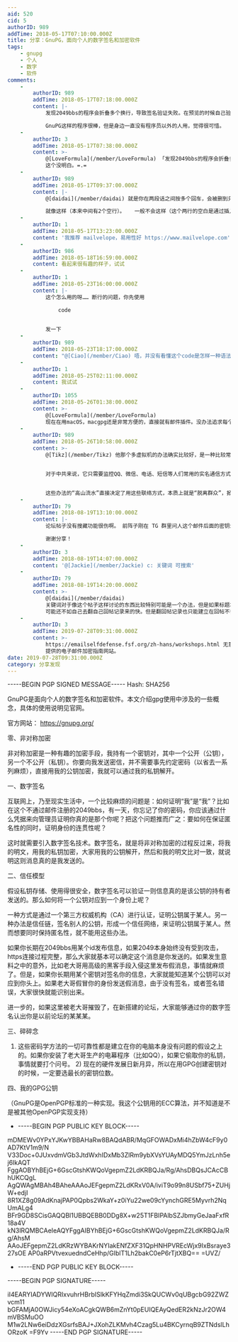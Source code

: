 ```yaml
---
aid: 520
cid: 5
authorID: 989
addTime: 2018-05-17T07:10:00.000Z
title: 分享：GnuPG，面向个人的数字签名和加密软件
tags:
    - gnupg
    - 个人
    - 数字
    - 软件
comments:
    -
        authorID: 989
        addTime: 2018-05-17T07:18:00.000Z
        content: |-
            发现2049bbs的程序会折叠多个换行，导致签名验证失败。在预览的时候自己验证一遍签名，应该就可以避免这个问题，这个帖子签名是好的。

            GnuPG这样的程序很棒，但是身边一直没有程序员以外的人用，觉得很可惜。
    -
        authorID: 3
        addTime: 2018-05-17T07:38:00.000Z
        content: >-
            @[LoveFormula](/member/LoveFormula) 「发现2049bbs的程序会折叠多个换行，导致签名验证失败。」
            这个没明白。=.=
    -
        authorID: 989
        addTime: 2018-05-17T09:37:00.000Z
        content: |-
            @[daidai](/member/daidai) 就是你在两段话之间按多个回车，会被删到只有1个。

            就像这样（本来中间有2个空行）。 ​ ​ 一般不会这样（这个两行的空白是通过插入零宽空格实现的）
    -
        authorID: 1
        addTime: 2018-05-17T13:23:00.000Z
        content: '我推荐 mailvelope，易用性好 https://www.mailvelope.com'
    -
        authorID: 986
        addTime: 2018-05-18T16:59:00.000Z
        content: 看起来很有趣的样子，试试
    -
        authorID: 1
        addTime: 2018-05-23T16:00:00.000Z
        content: |-
            这个怎么用的呀…… 断行的问题，你先使用

                code
                

            发一下
    -
        authorID: 989
        addTime: 2018-05-23T18:17:00.000Z
        content: "@[Ciao](/member/Ciao) 唔，并没有看懂这个code是怎样一种语法。至于GPG的使用，大概是这样的：\n\n一、生成自己的密钥对\n\n将GnuPG正确安装到系统中后，要先生成你自己的密钥对，执行命令：gpg --full-gen-key\n\n此时会让你选择key的密码类型（也可以选择用途），选择默认的RSA和RSA就可以了。 然后会问你密钥长度，现在硬件发展日行千里，所以选择最长的4096。 选择密钥对过期时间，一般选1年。 之后会问你姓名和邮件地址，实际上和真实的姓名和邮件地址没有关系，按你的需求填，比如我在这个论坛的key，姓名和邮件分别填的LoveFormula和LoveFormu[\\[email\_protected\\]](/cdn-cgi/l/email-protection)。如果要拿来加密邮件，就填真正的邮件地址。 最后确认，系统需要一点熵来生成密钥，可以看点电影或者开一把游戏什么的来加速熵的获取。\n\n导出自己的公钥，方便复制给别人：gpg --armor --export [\\[email\_protected\\]](/cdn-cgi/l/email-protection) 这里“--armor”的意思是产生以ascii码编码的输出，方便复制（否则就直接把二进制数据输出到终端了）。要看清楚，这里应该写着“BEGIN PGP PUBLIC KEY BLOCK”，而不是“BEGIN PGP PRIVATE KEY BLOCK”（“--export-secret-keys”的输出：导出私钥）\n\n下面是我的公钥，可以保存成一个名为key.asc的纯文本文件，方便等会儿实验：\n\n\\-----BEGIN PGP PUBLIC KEY BLOCK-----\n\nmDMEWv0YPxYJKwYBBAHaRw8BAQdABR/MqGFOWADxMi4hZbW4cF9y0AD7KtV1m9/N V33Doc+0JUxvdmVGb3JtdWxhIDxMb3ZlRm9ybXVsYUAyMDQ5YmJzLnh5ej6IkAQT FggAOBYhBEjG+6GscGtshKWQoVgepmZ2LdKRBQJa/Rg/AhsDBQsJCAcCBhUKCQgL AgQWAgMBAh4BAheAAAoJEFgepmZ2LdKRxV0A/iviT9o99n8USbf75+ZUHjW+edjI 8R1XZ8g09AdKnajPAP0Qpbs2WkaY+z0iYu22we09cYynchGRE5Myvrh2NqUmALg4 BFr9GD8SCisGAQQBl1UBBQEBB0DDg8X+w25T1FBIPAlbSZJbmyGeJaaFxfR18a4V kN3lRQMBCAeIeAQYFggAIBYhBEjG+6GscGtshKWQoVgepmZ2LdKRBQJa/Rg/AhsM AAoJEFgepmZ2LdKRzWYBAKrNYIakENfZXF31QpHNHPVREcWjx9IxBsraye327sOE AP0aRPVtvexuedndCeHhp/GIblT1Lh2bakC0eP6rTjtXBQ== =UVZ/ -----END PGP PUBLIC KEY BLOCK-----\n\n二、平常的使用\n\n导入朋友的公钥（key.asc是文件名）：gpg --import key.asc\n\n列出已导入的key：gpg --list-keys\n\n加密：gpg --armor --encrypt file.txt （会生成一个file.txt.asc文件，是加密后的信息） 在加密时，需要填入朋友的名字或邮件地址。\n\n数字签名：gpg --sign file.txt，以默认key进行签名，生成一个file.txt.gpg，包含原文件内容和签名（但是是二进制的，人类不可读） gpg --armor --sign file.txt，还是签名，这次保存为名为file.txt.asc的文本文件，但签名信息和文件内容还是绑在一起的，不可读。 gpg --clear-sign file.txt，签名，保存为名为file.txt.asc的文本文件，是本楼正文的签名方式，文字信息和数字签名信息分开，人类可读。一般电子邮件客户端的GnuPG插件就用这种签名方式。\n\n三、图形前端，邮件客户端的加密插件\n\n我一般用Linux。在Linux系统上，Thunderbird上有Enigmail插件，GNOME的Evolution自带GPG支持，KDE上有KGpg来管理公钥私钥，GNOME上有seahorse可以管理密钥对。\n\nWindows上，似乎可以用Gpg4win，是一整套工具，据说还支持Outlook https://www.gpg4win.org/index.html Windows作为政府和企业1984人民群众的有力工具，加密点日记什么的可以，防查水表就只能寄希望于微软没有应政府要求埋设后门（当然如果你把GPG和QQ，微信，搜狗拼音，360杀毒安装在一个操作系统里面，那就自求多福吧）\n\n至于苹果的系统，我从来没有用过，不清楚。不过既然有brew，那肯定是有gpg的。不过都既然都云上贵州了，那就呵呵一下。（不要试图用苹果的手机系统和电脑系统是两个东西以及你们的帐号不是中国帐号来狡辩）\n\n（世界险恶，我认为Linux上也可能有后门）"
    -
        authorID: 1
        addTime: 2018-05-25T02:11:00.000Z
        content: 我试试
    -
        authorID: 1055
        addTime: 2018-05-26T01:38:00.000Z
        content: >-
            @[LoveFormula](/member/LoveFormula)
            现在在用macOS，macgpg还是非常方便的，直接就有邮件插件。没办法追求每个人都完全避免所有后门，现在姑且是认为没有安装国产软件的windows和没有上云的macOS是能够个人意义上的使用GPG的。如果需要政治方面的使用，比较推荐的还是使用编程随想的多虚拟机。如果希望自己避免后门，很可能就需要使用经过自己裁剪审计的linux，相对而言是比较麻烦的。
    -
        authorID: 989
        addTime: 2018-05-26T10:58:00.000Z
        content: >-
            @[Tikz](/member/Tikz) 他那个多虚拟机的办法确实比较好，是一种比较常用的方法（似乎那个博客在这里挺有名的？）。


            对于中共来说，它只需要监控QQ、微信、电话、短信等人们常用的实名通信方式就可以了。至于GnuPG这些方法，虽然能够达到真正的安全，但是并不大众化：下载来的GnuPG里面并不带一份简单友好，一般人也能读懂的GnuPG“最佳实践”（听说正在写，什么时候写出来就不得而知了），即使有，现在的人也被新时代的互联网教育“不要去阅读大段文字”。


            这些办法的“高山流水”直接决定了用这些联络方式，本质上就是“脱离群众”，掀不起什么风浪。
    -
        authorID: 79
        addTime: 2018-08-19T13:10:00.000Z
        content: |-
            论坛帖子没有搜藏功能很伤啊。 前阵子刚在 TG 群里问人这个邮件后面的密钥怎么回事，今天论坛竟然有人发了。没有很看懂，想收藏了有空细看。

            谢谢分享！
    -
        authorID: 3
        addTime: 2018-08-19T14:07:00.000Z
        content: '@[Jackie](/member/Jackie) c: 关键词 可搜索'
    -
        authorID: 79
        addTime: 2018-08-19T14:20:00.000Z
        content: >-
            @[daidai](/member/daidai)
            关键词对于像这个帖子这样讨论的东西比较特别可能是一个办法，但是如果标题本身关键词比较常用，或者我根本就不记得标题叫什么的帖子就无力了啊。
            可能还不如自己去翻自己回帖记录来的快。但是翻回帖记录也只能建立在回帖不多的情况，等到论坛用了几年，翻回帖大概也不可能了。
    -
        authorID: 3
        addTime: 2019-07-28T09:31:00.000Z
        content: >-
            https://emailselfdefense.fsf.org/zh-hans/workshops.html 无意中搜到的 FSF
            提供的电子邮件加密指南网站。
date: 2019-07-28T09:31:00.000Z
category: 分享发现
---
```


\-----BEGIN PGP SIGNED MESSAGE----- Hash: SHA256

GnuPG是面向个人的数字签名和加密软件。本文介绍gpg使用中涉及的一些概念，具体的使用说明见官网。

官方网站： https://gnupg.org/

零、非对称加密

非对称加密是一种有趣的加密手段，我持有一个密钥对，其中一个公开（公钥），另一个不公开（私钥）。你要向我发送密信，并不需要事先约定密码（以省去一系列麻烦），直接用我的公钥加密，我就可以通过我的私钥解开。

一、数字签名

互联网上，乃至现实生活中，一个比较麻烦的问题是：如何证明“我”是“我”？比如在这个不通过邮件注册的2049bbs，有一天，你忘记了你的密码，你应该通过什么凭据来向管理员证明你真的是那个你呢？把这个问题推而广之：要如何在保证匿名性的同时，证明身份的连贯性呢？

这时就需要引入数字签名技术。数字签名，就是将非对称加密的过程反过来，将我的明文，用我的私钥加密，大家用我的公钥解开，然后和我的明文比对一致，就说明这则消息真的是我发送的。

二、信任模型

假设私钥存储、使用得很安全，数字签名可以验证一则信息真的是该公钥的持有者发送的。那么如何将一个公钥对应到一个身份上呢？

一种方式是通过一个第三方权威机构（CA）进行认证，证明公钥属于某人。另一种办法是信任链，签名别人的公钥，形成一个信任网络，来证明公钥属于某人。然而想要同时保持匿名性，就不能用这些办法。

如果你长期在2049bbs用某个id发布信息，如果2049本身始终没有受到攻击，https连接过程完整，那么大家就基本可以确定这个消息是你发送的。如果发生意料之中的意外，比如老大哥用高级的黑客手段入侵这里发布假消息，事情就麻烦了。但是，如果你长期用某个密钥对签名你的信息，大家就能知道某个公钥可以对应到你头上。如果老大哥假冒你的身份发送假消息，由于没有签名，或者签名错误，大家很快就能识别出来。

进一步的，如果这里被老大哥摧毁了，在新搭建的论坛，大家能够通过你的数字签名认出你是以前论坛的某某某。

三、碎碎念

1) 这些密码学方法的一切可靠性都是建立在你的电脑本身没有问题的假设之上的。如果你安装了老大哥生产的电幕程序（比如QQ），如果它偷取你的私钥，事情就要打个问号。 2) 现在的硬件发展日新月异，所以在用GPG创建密钥对的时候，一定要选最长的密钥位数。

四、我的GPG公钥

（GnuPG是OpenPGP标准的一种实现。我这个公钥用的ECC算法，并不知道是不是被其他OpenPGP实现支持）

*   \-----BEGIN PGP PUBLIC KEY BLOCK-----

mDMEWv0YPxYJKwYBBAHaRw8BAQdABR/MqGFOWADxMi4hZbW4cF9y0AD7KtV1m9/N V33Doc+0JUxvdmVGb3JtdWxhIDxMb3ZlRm9ybXVsYUAyMDQ5YmJzLnh5ej6IkAQT FggAOBYhBEjG+6GscGtshKWQoVgepmZ2LdKRBQJa/Rg/AhsDBQsJCAcCBhUKCQgL AgQWAgMBAh4BAheAAAoJEFgepmZ2LdKRxV0A/iviT9o99n8USbf75+ZUHjW+edjI 8R1XZ8g09AdKnajPAP0Qpbs2WkaY+z0iYu22we09cYynchGRE5Myvrh2NqUmALg4 BFr9GD8SCisGAQQBl1UBBQEBB0DDg8X+w25T1FBIPAlbSZJbmyGeJaaFxfR18a4V kN3lRQMBCAeIeAQYFggAIBYhBEjG+6GscGtshKWQoVgepmZ2LdKRBQJa/Rg/AhsM AAoJEFgepmZ2LdKRzWYBAKrNYIakENfZXF31QpHNHPVREcWjx9IxBsraye327sOE AP0aRPVtvexuedndCeHhp/GIblT1Lh2bakC0eP6rTjtXBQ== =UVZ/

*   \-----END PGP PUBLIC KEY BLOCK-----

\-----BEGIN PGP SIGNATURE-----

iI4EARYIADYWIQRIxvuhrHBrbISlkKFYHqZmdi3SkQUCWv0qUBgcbG92ZWZvcm11 bGFAMjA0OWJicy54eXoACgkQWB6mZnYt0pEUIQEAyQedER2kNzJr2OW4mVBSMuOO M1w2LNw6eiDdzXGsrfsBAJ+JXohZLKMvh4Czag5Lu4BKCyrnqB9ZTNdslLhORzoK =F9Yv -----END PGP SIGNATURE-----
